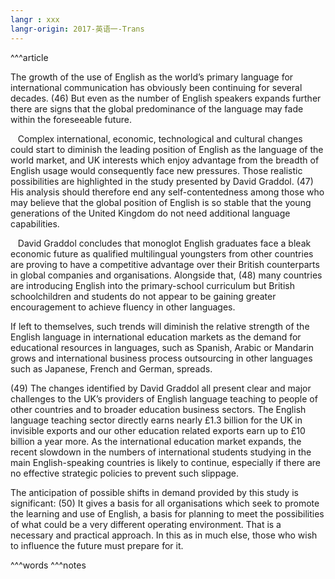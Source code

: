 ```yaml
---
langr : xxx
langr-origin: 2017-英语一-Trans
---
```


^^^article

The growth of the use of English as the world’s primary language for international communication has obviously been continuing for several decades. (46) But even as the number of English speakers expands further there are signs that the global predominance of the language may fade within the foreseeable future.

   Complex international, economic, technological and cultural changes could start to diminish the leading position of English as the language of the world market, and UK interests which enjoy advantage from the breadth of English usage would consequently face new pressures. Those realistic possibilities are highlighted in the study presented by David Graddol. (47) His analysis should therefore end any self-contentedness among those who may believe that the global position of English is so stable that the young generations of the United Kingdom do not need additional language capabilities.

   David Graddol concludes that monoglot English graduates face a bleak economic future as qualified multilingual youngsters from other countries are proving to have a competitive advantage over their British counterparts in global companies and organisations. Alongside that, (48) many countries are introducing English into the primary-school curriculum but British schoolchildren and students do not appear to be gaining greater encouragement to achieve fluency in other languages.

If left to themselves, such trends will diminish the relative strength of the English language in international education markets as the demand for educational resources in languages, such as Spanish, Arabic or Mandarin grows and international business process outsourcing in other languages such as Japanese, French and German, spreads.

(49) The changes identified by David Graddol all present clear and major challenges to the UK’s providers of English language teaching to people of other countries and to broader education business sectors. The English language teaching sector directly earns nearly £1.3 billion for the UK in invisible exports and our other education related exports earn up to £10 billion a year more. As the international education market expands, the recent slowdown in the numbers of international students studying in the main English-speaking countries is likely to continue, especially if there are no effective strategic policies to prevent such slippage.

The anticipation of possible shifts in demand provided by this study is significant: (50) It gives a basis for all organisations which seek to promote the learning and use of English, a basis for planning to meet the possibilities of what could be a very different operating environment. That is a necessary and practical approach. In this as in much else, those who wish to influence the future must prepare for it.




^^^words
^^^notes